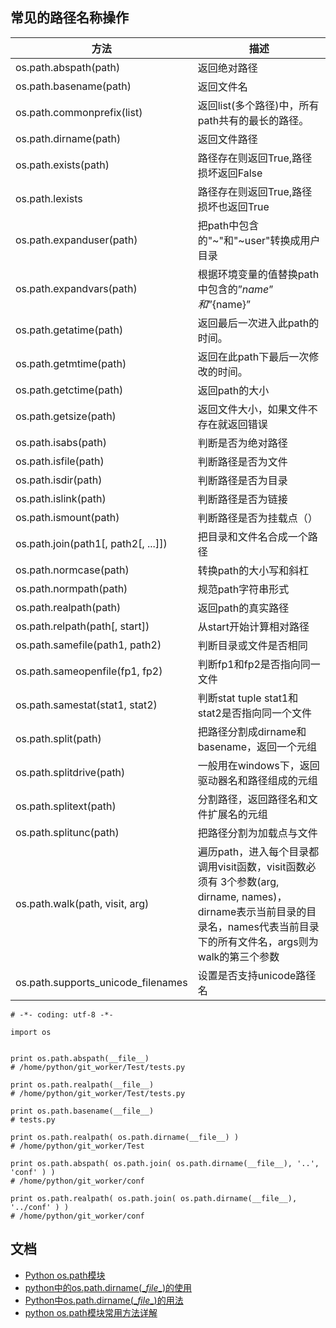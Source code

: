 
## 常见的路径名称操作

| 方法 | 描述 | 
| --- | --- | 
| os.path.abspath(path) | 返回绝对路径 | 
| os.path.basename(path) | 返回文件名 | 
| os.path.commonprefix(list) | 返回list(多个路径)中，所有path共有的最长的路径。| 
| os.path.dirname(path) | 返回文件路径| 
| os.path.exists(path)  | 路径存在则返回True,路径损坏返回False| 
| os.path.lexists  | 路径存在则返回True,路径损坏也返回True| 
| os.path.expanduser(path)  | 把path中包含的"~"和"~user"转换成用户目录| 
| os.path.expandvars(path)  | 根据环境变量的值替换path中包含的”$name”和”${name}”| 
| os.path.getatime(path)  | 返回最后一次进入此path的时间。| 
| os.path.getmtime(path)  | 返回在此path下最后一次修改的时间。| 
| os.path.getctime(path)  | 返回path的大小| 
| os.path.getsize(path)  | 返回文件大小，如果文件不存在就返回错误| 
| os.path.isabs(path)  | 判断是否为绝对路径| 
| os.path.isfile(path)  | 判断路径是否为文件| 
| os.path.isdir(path)  | 判断路径是否为目录| 
| os.path.islink(path)  | 判断路径是否为链接| 
| os.path.ismount(path)  | 判断路径是否为挂载点（）| 
| os.path.join(path1[, path2[, ...]])  | 把目录和文件名合成一个路径| 
| os.path.normcase(path)  | 转换path的大小写和斜杠| 
| os.path.normpath(path)  | 规范path字符串形式| 
| os.path.realpath(path)  | 返回path的真实路径| 
| os.path.relpath(path[, start])  | 从start开始计算相对路径| 
| os.path.samefile(path1, path2)  | 判断目录或文件是否相同| 
| os.path.sameopenfile(fp1, fp2)  | 判断fp1和fp2是否指向同一文件| 
| os.path.samestat(stat1, stat2)  | 判断stat tuple stat1和stat2是否指向同一个文件| 
| os.path.split(path)  | 把路径分割成dirname和basename，返回一个元组| 
| os.path.splitdrive(path)   | 一般用在windows下，返回驱动器名和路径组成的元组| 
| os.path.splitext(path)  | 分割路径，返回路径名和文件扩展名的元组| 
| os.path.splitunc(path)  | 把路径分割为加载点与文件| 
| os.path.walk(path, visit, arg)  | 遍历path，进入每个目录都调用visit函数，visit函数必须有 3个参数(arg, dirname, names)，dirname表示当前目录的目录名，names代表当前目录下的所有文件名，args则为walk的第三个参数| 
| os.path.supports_unicode_filenames  | 设置是否支持unicode路径名| 

```
# -*- coding: utf-8 -*-

import os


print os.path.abspath(__file__)
# /home/python/git_worker/Test/tests.py

print os.path.realpath(__file__)
# /home/python/git_worker/Test/tests.py

print os.path.basename(__file__)
# tests.py

print os.path.realpath( os.path.dirname(__file__) )
# /home/python/git_worker/Test

print os.path.abspath( os.path.join( os.path.dirname(__file__), '..', 'conf' ) )
# /home/python/git_worker/conf

print os.path.realpath( os.path.join( os.path.dirname(__file__), '../conf' ) )
# /home/python/git_worker/conf
```

## 文档
- [Python os.path模块](https://my.oschina.net/cuffica/blog/33494)
- [python中的os.path.dirname(\__file__)的使用](https://my.oschina.net/joldy/blog/820056)
- [Python中os.path.dirname(\__file__)的用法](http://woodenrobot.me/2016/09/12/Python%E4%B8%ADos-path-dirname-file-%E7%9A%84%E7%94%A8%E6%B3%95/)
- [python os.path模块常用方法详解](http://wangwei007.blog.51cto.com/68019/1104940)